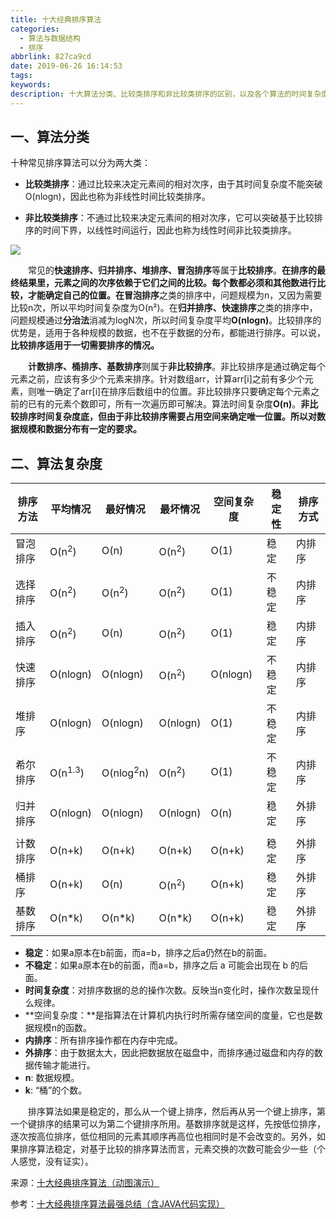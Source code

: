 ```yaml
---
title: 十大经典排序算法
categories:
  - 算法与数据结构
  - 排序
abbrlink: 827ca9cd
date: 2019-06-26 16:14:53
tags:
keywords:
description: 十大算法分类、比较类排序和非比较类排序的区别，以及各个算法的时间复杂度
---
```


## 一、算法分类

十种常见排序算法可以分为两大类：

- **比较类排序**：通过比较来决定元素间的相对次序，由于其时间复杂度不能突破O(nlogn)，因此也称为非线性时间比较类排序。

- **非比较类排序**：不通过比较来决定元素间的相对次序，它可以突破基于比较排序的时间下界，以线性时间运行，因此也称为线性时间非比较类排序。 

<!--more-->

![](https://img2018.cnblogs.com/blog/849589/201903/849589-20190306165258970-1789860540.png)

　　常见的**快速排序、归并排序、堆排序、冒泡排序**等属于**比较排序**。**在排序的最终结果里，元素之间的次序依赖于它们之间的比较。每个数都必须和其他数进行比较，才能确定自己的位置。**在**冒泡排序**之类的排序中，问题规模为n，又因为需要比较n次，所以平均时间复杂度为O(n²)。在**归并排序、快速排序**之类的排序中，问题规模通过**分治法**消减为logN次，所以时间复杂度平均**O(nlogn)**。比较排序的优势是，适用于各种规模的数据，也不在乎数据的分布，都能进行排序。可以说，**比较排序适用于一切需要排序的情况。**

　　**计数排序、桶排序、基数排序**则属于**非比较排序**。非比较排序是通过确定每个元素之前，应该有多少个元素来排序。针对数组arr，计算arr[i]之前有多少个元素，则唯一确定了arr[i]在排序后数组中的位置。非比较排序只要确定每个元素之前的已有的元素个数即可，所有一次遍历即可解决。算法时间复杂度**O(n)**。**非比较排序时间复杂度底，但由于非比较排序需要占用空间来确定唯一位置。所以对数据规模和数据分布有一定的要求。**

## 二、算法复杂度

| 排序方法 | 平均情况           | 最好情况             | 最坏情况         | 空间复杂度 | 稳定性 | 排序方式 |
| -------- | ------------------ | -------------------- | ---------------- | ---------- | ------ | -------- |
| 冒泡排序 | O(n<sup>2</sup>)   | O(n)                 | O(n<sup>2</sup>) | O(1)       | 稳定   | 内排序   |
| 选择排序 | O(n<sup>2</sup>)   | O(n<sup>2</sup>)     | O(n<sup>2</sup>) | O(1)       | 不稳定 | 内排序   |
| 插入排序 | O(n<sup>2</sup>)   | O(n)                 | O(n<sup>2</sup>) | O(1)       | 稳定   | 内排序   |
| 快速排序 | O(nlogn)           | O(nlogn)             | O(n<sup>2</sup>) | O(nlogn)   | 不稳定 | 内排序   |
| 堆排序   | O(nlogn)           | O(nlogn)             | O(nlogn)         | O(1)       | 不稳定 | 内排序   |
| 希尔排序 | O(n<sup>1.3</sup>) | O(nlog<sup>2</sup>n) | O(n<sup>2</sup>) | O(1)       | 不稳定 | 内排序   |
| 归并排序 | O(nlogn)           | O(nlogn)             | O(nlogn)         | O(n)       | 稳定   | 外排序   |
|          |                    |                      |                  |            |        |          |
| 计数排序 | O(n+k)             | O(n+k)               | O(n+k)           | O(n+k)     | 稳定   | 外排序   |
| 桶排序   | O(n+k)             | O(n)                 | O(n<sup>2</sup>) | O(n+k)     | 稳定   | 外排序   |
| 基数排序 | O(n*k)             | O(n*k)               | O(n*k)           | O(n+k)     | 稳定   | 外排序   |

- **稳定**：如果a原本在b前面，而a=b，排序之后a仍然在b的前面。
- **不稳定**：如果a原本在b的前面，而a=b，排序之后 a 可能会出现在 b 的后面。
- **时间复杂度**：对排序数据的总的操作次数。反映当n变化时，操作次数呈现什么规律。
- **空间复杂度：**是指算法在计算机内执行时所需存储空间的度量，它也是数据规模n的函数。 
- **内排序**：所有排序操作都在内存中完成。
- **外排序**：由于数据太大，因此把数据放在磁盘中，而排序通过磁盘和内存的数据传输才能进行。
- **n**: 数据规模。
- **k**: “桶”的个数。

　　排序算法如果是稳定的，那么从一个键上排序，然后再从另一个键上排序，第一个键排序的结果可以为第二个键排序所用。基数排序就是这样，先按低位排序，逐次按高位排序，低位相同的元素其顺序再高位也相同时是不会改变的。另外，如果排序算法稳定，对基于比较的排序算法而言，元素交换的次数可能会少一些（个人感觉，没有证实）。

来源：[十大经典排序算法（动图演示）](https://www.cnblogs.com/onepixel/p/7674659.html)

参考：[十大经典排序算法最强总结（含JAVA代码实现）](https://www.cnblogs.com/guoyaohua/p/8600214.html)